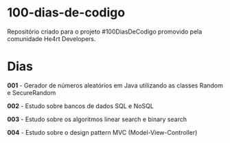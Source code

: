 # 100-dias-de-codigo
Repositório criado para o projeto #100DiasDeCodigo promovido pela comunidade He4rt Developers.

# Dias
**001** - Gerador de números aleatórios em Java utilizando as classes Random e SecureRandom

**002** - Estudo sobre bancos de dados SQL e NoSQL

**003** - Estudo sobre os algoritmos linear search e binary search

**004** - Estudo sobre o design pattern MVC (Model-View-Controller)
